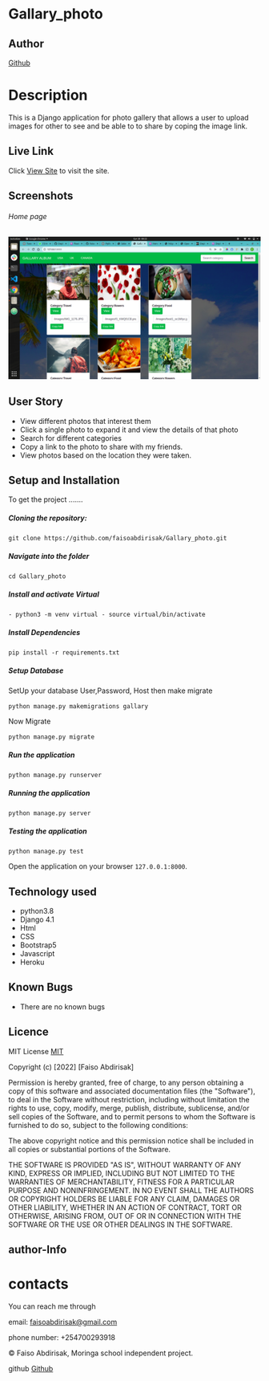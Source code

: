# Gallary_photo

## Author  
  
[Github](https://github.com/faisoabdirisak) 
  
# Description  
This is a Django application for photo gallery that allows a user to upload images for other to see and be able to to share by coping the image link.
  
##  Live Link  
 Click [View Site]()  to visit the site.
  
## Screenshots 
###### Home page
 
<img src="https://github.com/faisoabdirisak/Gallary_photo/blob/master/static/images/Screenshot%20from%202022-02-28%2008-22-00.png">
 

 
## User Story  
  
* View different photos that interest them  
* Click a single photo to expand it and view the details of that photo  
* Search for different categories   
* Copy a link to the photo to share with my friends.  
* View photos based on the location they were taken.  
  

  
## Setup and Installation  
To get the project .......  
  
##### Cloning the repository:  
 ``` 
git clone https://github.com/faisoabdirisak/Gallary_photo.git
```
##### Navigate into the folder 
 ``` 
cd Gallary_photo
```
##### Install and activate Virtual  
 ``` 
- python3 -m venv virtual - source virtual/bin/activate  
```  
##### Install Dependencies  
 ``` 
 pip install -r requirements.txt 
```  
 ##### Setup Database  
  SetUp your database User,Password, Host then make migrate  
 ``` 
python manage.py makemigrations gallary 
 ``` 
 Now Migrate  
 ```
 python manage.py migrate 
```
##### Run the application  
 ``` 
 python manage.py runserver 
``` 
##### Running the application  
 ``` 
 python manage.py server 
```
##### Testing the application  
 ``` 
 python manage.py test 
```
Open the application on your browser `127.0.0.1:8000`.  
  
  
## Technology used  
  
* python3.8  
* Django 4.1
* Html
* CSS
* Bootstrap5
* Javascript
* Heroku
  
  
## Known Bugs  
* There are no known bugs 
  
## Licence

MIT License    [MIT](https://choosealicense.com/licenses/mit/)

Copyright (c) [2022] [Faiso Abdirisak]

Permission is hereby granted, free of charge, to any person obtaining a copy
of this software and associated documentation files (the "Software"), to deal
in the Software without restriction, including without limitation the rights
to use, copy, modify, merge, publish, distribute, sublicense, and/or sell
copies of the Software, and to permit persons to whom the Software is
furnished to do so, subject to the following conditions:

The above copyright notice and this permission notice shall be included in all
copies or substantial portions of the Software.

THE SOFTWARE IS PROVIDED "AS IS", WITHOUT WARRANTY OF ANY KIND, EXPRESS OR
IMPLIED, INCLUDING BUT NOT LIMITED TO THE WARRANTIES OF MERCHANTABILITY,
FITNESS FOR A PARTICULAR PURPOSE AND NONINFRINGEMENT. IN NO EVENT SHALL THE
AUTHORS OR COPYRIGHT HOLDERS BE LIABLE FOR ANY CLAIM, DAMAGES OR OTHER
LIABILITY, WHETHER IN AN ACTION OF CONTRACT, TORT OR OTHERWISE, ARISING FROM,
OUT OF OR IN CONNECTION WITH THE SOFTWARE OR THE USE OR OTHER DEALINGS IN THE
SOFTWARE.

## author-Info

# contacts
You can reach me through

email: faisoabdirisak@gmail.com

phone number: +254700293918


©️ Faiso Abdirisak, Moringa school independent project.



github [Github](https://github.com/faisoabdirisak)